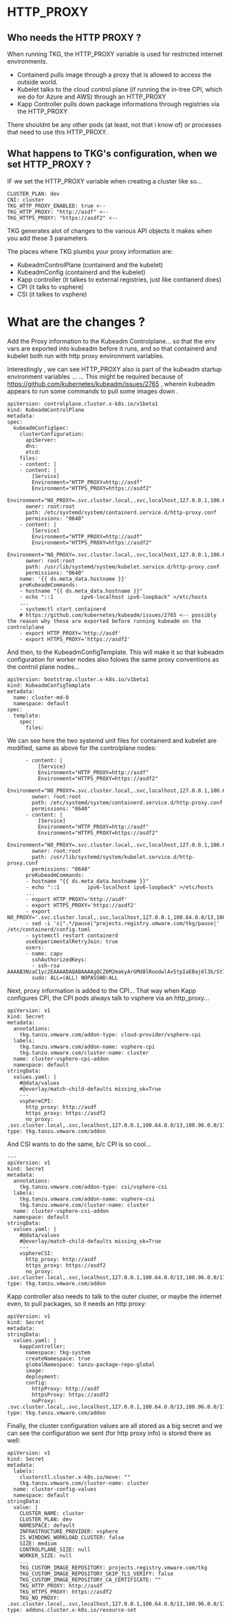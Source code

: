 # HTTP_PROXY

## Who needs the HTTP PROXY ? 

When running TKG, the HTTP_PROXY variable is used for restricted internet environments.
- Containerd pulls image through a proxy that is allowed to access the outside world.
- Kubelet talks to the cloud control plane (if running the in-tree CPI, which we do for Azure and AWS) through an HTTP_PROXY
- Kapp Controller pulls down package informations through registries via the HTTP_PROXY

There shouldnt be any other pods (at least, not that i know of) or processes that need to use this HTTP_PROXY.

## What happens to TKG's configuration, when we set HTTP_PROXY ? 

IF we set the HTTP_PROXY variable when creating a cluster like so... 

```
CLUSTER_PLAN: dev
CNI: cluster
TKG_HTTP_PROXY_ENABLED: true <-- 
TKG_HTTP_PROXY: "http://asdf" <-- 
TKG_HTTPS_PROXY: "https://asdf2" <-- 
```

TKG generates alot of changes to the various API objects it makes when you add these 3 parameters.  

The places where TKG plumbs your proxy information are:
- KubeadmControlPlane (containerd and the kubelet)
- KubeadmConfig (containerd and the kubelet)
- Kapp controller (it talkes to external registries, just like contianerd does)
- CPI (it talks to vsphere)
- CSI (it talkes to vsphere) 


# What are the changes ?

Add the Proxy information to the Kubeadm Controlplane...  so that the env vars
are exported into kubeadm before it runs, and so that containerd and  kubelet 
both run with http proxy environment variables.

Interestingly , we can see HTTP_PROXY also is part of the kubeadm startup environment variables ... 
... This might be required because of https://github.com/kubernetes/kubeadm/issues/2765 , wherein 
kubeadm appears to run some commands to pull some images down .  

```
apiVersion: controlplane.cluster.x-k8s.io/v1beta1
kind: KubeadmControlPlane
metadata:
spec:
  kubeadmConfigSpec:
    clusterConfiguration:
      apiServer:
      dns:
      etcd:
    files:
    - content: |
    - content: |
        [Service]
        Environment="HTTP_PROXY=http://asdf"
        Environment="HTTPS_PROXY=https://asdf2"
        Environment="NO_PROXY=.svc.cluster.local,.svc,localhost,127.0.0.1,100.64.0.0/13,100.96.0.0/11"
      owner: root:root
      path: /etc/systemd/system/containerd.service.d/http-proxy.conf
      permissions: "0640"
    - content: |
        [Service]
        Environment="HTTP_PROXY=http://asdf"
        Environment="HTTPS_PROXY=https://asdf2"
        Environment="NO_PROXY=.svc.cluster.local,.svc,localhost,127.0.0.1,100.64.0.0/13,100.96.0.0/11"
      owner: root:root
      path: /usr/lib/systemd/system/kubelet.service.d/http-proxy.conf
      permissions: "0640"
    name: '{{ ds.meta_data.hostname }}'
    preKubeadmCommands:
    - hostname "{{ ds.meta_data.hostname }}"
    - echo "::1         ipv6-localhost ipv6-loopback" >/etc/hosts
    ...
    - systemctl start containerd
    # https://github.com/kubernetes/kubeadm/issues/2765 <-- possibly the reason why these are exported before running kubeadm on the controlplane
    - export HTTP_PROXY='http://asdf'
    - export HTTPS_PROXY='https://asdf2'
```

And then, to the KubeadmConfigTemplate.  This will make it so that kubeadm configuration for worker nodes
also folows the same proxy conventions as the control plane nodes... 

```
apiVersion: bootstrap.cluster.x-k8s.io/v1beta1
kind: KubeadmConfigTemplate
metadata:
  name: cluster-md-0
  namespace: default
spec:
  template:
    spec:
      files:

```

We can see here the two systemd unit files for containerd and kubelet are modified, same as above for the controlplane nodes:
```
      - content: |
          [Service]
          Environment="HTTP_PROXY=http://asdf"
          Environment="HTTPS_PROXY=https://asdf2"
          Environment="NO_PROXY=.svc.cluster.local,.svc,localhost,127.0.0.1,100.64.0.0/13,100.96.0.0/11"
        owner: root:root
        path: /etc/systemd/system/containerd.service.d/http-proxy.conf
        permissions: "0640"
      - content: |
          [Service]
          Environment="HTTP_PROXY=http://asdf"
          Environment="HTTPS_PROXY=https://asdf2"
          Environment="NO_PROXY=.svc.cluster.local,.svc,localhost,127.0.0.1,100.64.0.0/13,100.96.0.0/11"
        owner: root:root
        path: /usr/lib/systemd/system/kubelet.service.d/http-proxy.conf
        permissions: "0640"
      preKubeadmCommands:
      - hostname "{{ ds.meta_data.hostname }}"
      - echo "::1         ipv6-localhost ipv6-loopback" >/etc/hosts
      ...
      - export HTTP_PROXY='http://asdf'
      - export HTTPS_PROXY='https://asdf2'
      - export NO_PROXY='.svc.cluster.local,.svc,localhost,127.0.0.1,100.64.0.0/13,100.96.0.0/11'
      - sed -i 's|".*/pause|"projects.registry.vmware.com/tkg/pause|' /etc/containerd/config.toml
      - systemctl restart containerd
      useExperimentalRetryJoin: true
      users:
      - name: capv
        sshAuthorizedKeys:
        - ssh-rsa AAAAB3NzaC1yc2EAAAADAQABAAAAgQCZ6M2makyArGMd8lRoodwlAx5tpIaEBaj6l3b/St73WMlJYeDemuWfwPKiOFNQi0LGu751GDPHYRMN+flX8z6mioa9Apuir9f+1f7E9OOcG9R3XAZ5O4rOFbK8CQQDz0snppGUC7cRx7l7/Kr9sepELLj/Vwhb3/g/POl6cyWOmQ==
        sudo: ALL=(ALL) NOPASSWD:ALL
```

Next, proxy information is added to the CPI... That way when Kapp configures CPI,
the CPI pods always talk to vsphere via an http_proxy... 

```
apiVersion: v1
kind: Secret
metadata:
  annotations:
    tkg.tanzu.vmware.com/addon-type: cloud-provider/vsphere-cpi
  labels:
    tkg.tanzu.vmware.com/addon-name: vsphere-cpi
    tkg.tanzu.vmware.com/cluster-name: cluster
  name: cluster-vsphere-cpi-addon
  namespace: default
stringData:
  values.yaml: |
    #@data/values
    #@overlay/match-child-defaults missing_ok=True
    ---
    vsphereCPI:
      http_proxy: http://asdf
      https_proxy: https://asdf2
      no_proxy: .svc.cluster.local,.svc,localhost,127.0.0.1,100.64.0.0/13,100.96.0.0/11
type: tkg.tanzu.vmware.com/addon
```

And CSI wants to do the same, b/c CPI is so cool... 

```
---
apiVersion: v1
kind: Secret
metadata:
  annotations:
    tkg.tanzu.vmware.com/addon-type: csi/vsphere-csi
  labels:
    tkg.tanzu.vmware.com/addon-name: vsphere-csi
    tkg.tanzu.vmware.com/cluster-name: cluster
  name: cluster-vsphere-csi-addon
  namespace: default
stringData:
  values.yaml: |
    #@data/values
    #@overlay/match-child-defaults missing_ok=True
    ---
    vsphereCSI:
      http_proxy: http://asdf
      https_proxy: https://asdf2
      no_proxy: .svc.cluster.local,.svc,localhost,127.0.0.1,100.64.0.0/13,100.96.0.0/11
type: tkg.tanzu.vmware.com/addon
```

Kapp controller also needs to talk to the outer cluster, or maybe the internet even, to pull packages, so it needs
an http proxy: 

```
apiVersion: v1
kind: Secret
metadata:
stringData:
  values.yaml: |
    kappController:
      namespace: tkg-system
      createNamespace: true
      globalNamespace: tanzu-package-repo-global
      image:
      deployment:
      config:
        httpProxy: http://asdf
        httpsProxy: https://asdf2
        noProxy: .svc.cluster.local,.svc,localhost,127.0.0.1,100.64.0.0/13,100.96.0.0/11
type: tkg.tanzu.vmware.com/addon
```

Finally, the cluster configuration values are all stored as a big secret and we can see
the configuration we sent (for http proxy info) is stored there as well: 

```
apiVersion: v1
kind: Secret
metadata:
  labels:
    clusterctl.cluster.x-k8s.io/move: ""
    tkg.tanzu.vmware.com/cluster-name: cluster
  name: cluster-config-values
  namespace: default
stringData:
  value: |
    CLUSTER_NAME: cluster
    CLUSTER_PLAN: dev
    NAMESPACE: default
    INFRASTRUCTURE_PROVIDER: vsphere
    IS_WINDOWS_WORKLOAD_CLUSTER: false
    SIZE: medium
    CONTROLPLANE_SIZE: null
    WORKER_SIZE: null
    ...
    TKG_CUSTOM_IMAGE_REPOSITORY: projects.registry.vmware.com/tkg
    TKG_CUSTOM_IMAGE_REPOSITORY_SKIP_TLS_VERIFY: false
    TKG_CUSTOM_IMAGE_REPOSITORY_CA_CERTIFICATE: ""
    TKG_HTTP_PROXY: http://asdf
    TKG_HTTPS_PROXY: https://asdf2
    TKG_NO_PROXY: .svc.cluster.local,.svc,localhost,127.0.0.1,100.64.0.0/13,100.96.0.0/11
type: addons.cluster.x-k8s.io/resource-set
```



